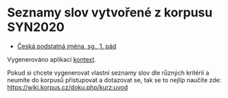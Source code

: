 # Seznamy slov vytvořené z korpusu SYN2020

* [Česká podstatná jména, sg., 1. pád](csv/substantives-sg-case-1.csv)

Vygenerováno aplikací [kontext](https://www.korpus.cz/kontext/query?corpname=syn2020).

Pokud si chcete vygenerovat vlastní seznamy slov dle různých kritérií a neumíte do korpusů přistupovat a dotazovat se, tak se to nejlíp naučíte zde: https://wiki.korpus.cz/doku.php/kurz:uvod